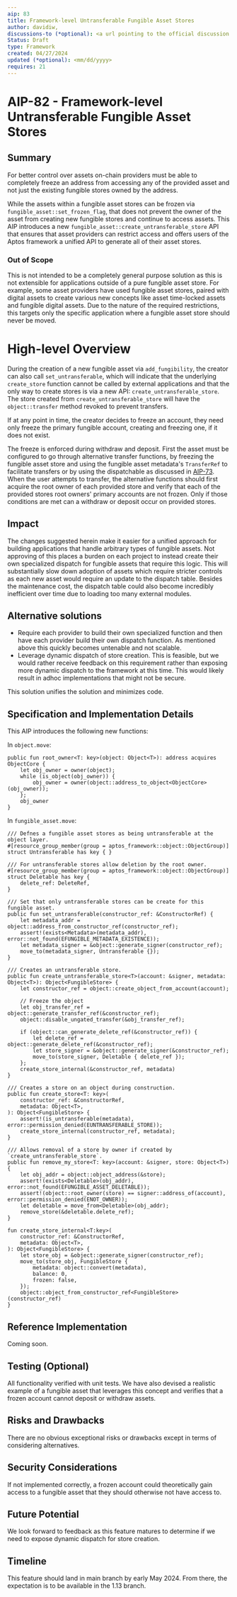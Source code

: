 ```yaml
---
aip: 83
title: Framework-level Untransferable Fungible Asset Stores
author: davidiw, 
discussions-to (*optional): <a url pointing to the official discussion thread>
Status: Draft
type: Framework
created: 04/27/2024
updated (*optional): <mm/dd/yyyy>
requires: 21
---
```


# AIP-82 - Framework-level Untransferable Fungible Asset Stores
  
## Summary

For better control over assets on-chain providers must be able to completely freeze an address from accessing any of the provided asset and not just the existing fungible stores owned by the address.

While the assets within a fungible asset stores can be frozen via `fungible_asset::set_frozen_flag`, that does not prevent the owner of the asset from creating new fungible stores and continue to access assets. This AIP introduces a new `fungible_asset::create_untransferable_store` API that ensures that asset providers can restrict access and offers users of the Aptos framework a unified API to generate all of their asset stores.

### Out of Scope

This is not intended to be a completely general purpose solution as this is not extensible for applications outside of a pure fungible asset store. For example, some asset providers have used fungible asset stores, paired with digital assets to create various new concepts like asset time-locked assets and fungible digital assets. Due to the nature of the required restrictions, this targets only the specific application where a fungible asset store should never be moved.

# High-level Overview

During the creation of a new fungible asset via `add_fungibility`, the creator can also call `set_untransferable`, which will indicate that the underlying `create_store` function cannot be called by external applications and that the only way to create stores is via a new API: `create_untransferable_store`. The store created from `create_untransferable_store` will have the `object::transfer` method revoked to prevent transfers.

If at any point in time, the creator decides to freeze an account, they need only freeze the primary fungible account, creating and freezing one, if it does not exist.

The freeze is enforced during withdraw and deposit. First the asset must be configured to go through alternative transfer functions, by freezing the fungible asset store and using the fungible asset metadata's `TransferRef` to facilitate transfers or by using the dispatchable as discussed in [AIP-73](https://github.com/aptos-foundation/AIPs/blob/main/aips/aip-73.md). When the user attempts to transfer, the alternative functions should first acquire the root owner of each provided store and verify that each of the provided stores root owners' primary accounts are not frozen. Only if those conditions are met can a withdraw or deposit occur on provided stores.

## Impact

The changes suggested herein make it easier for a unified approach for building applications that handle arbitrary types of fungible assets. Not approving of this places a burden on each project to instead create their own specialized dispatch for fungible assets that require this logic. This will substantially slow down adoption of assets which require stricter controls as each new asset would require an update to the dispatch table. Besides the maintenance cost, the dispatch table could also become incredibly inefficient over time due to loading too many external modules.

## Alternative solutions

* Require each provider to build their own specialized function and then have each provider build their own dispatch function. As mentioned above this quickly becomes untenable and not scalable.
* Leverage dynamic dispatch of store creation. This is feasible, but we would rather receive feedback on this requirement rather than exposing more dynamic dispatch to the framework at this time. This would likely result in adhoc implementations that might not be secure.

This solution unifies the solution and minimizes code.

## Specification and Implementation Details

This AIP introduces the following new functions:

In `object.move`:
```
public fun root_owner<T: key>(object: Object<T>): address acquires ObjectCore {
    let obj_owner = owner(object);
    while (is_object(obj_owner)) {
        obj_owner = owner(object::address_to_object<ObjectCore>(obj_owner));
    };
    obj_owner
}
```

In `fungible_asset.move`:
```
/// Defnes a fungible asset stores as being untransferable at the object layer.
#[resource_group_member(group = aptos_framework::object::ObjectGroup)]
struct Untransferable has key { }

/// For untransferable stores allow deletion by the root owner.
#[resource_group_member(group = aptos_framework::object::ObjectGroup)]
struct Deletable has key {
    delete_ref: DeleteRef,
}

/// Set that only untransferable stores can be create for this fungible asset.
public fun set_untransferable(constructor_ref: &ConstructorRef) {
    let metadata_addr = object::address_from_constructor_ref(constructor_ref);
    assert!(exists<Metadata>(metadata_addr), error::not_found(EFUNGIBLE_METADATA_EXISTENCE));
    let metadata_signer = &object::generate_signer(constructor_ref);
    move_to(metadata_signer, Untransferable {});
}

/// Creates an untransferable store.
public fun create_untransferable_store<T>(account: &signer, metadata: Object<T>): Object<FungibleStore> {
    let constructor_ref = object::create_object_from_account(account);
    
    // Freeze the object
    let obj_transfer_ref = object::generate_transfer_ref(&constructor_ref);
    object::disable_ungated_transfer(&obj_transfer_ref);
    
    if (object::can_generate_delete_ref(&constructor_ref)) {
        let delete_ref = object::generate_delete_ref(&constructor_ref);
        let store_signer = &object::generate_signer(&constructor_ref);
        move_to(store_signer, Deletable { delete_ref });
    };
    create_store_internal(&constructor_ref, metadata)
}

/// Creates a store on an object during construction.
public fun create_store<T: key>(
    constructor_ref: &ConstructorRef,
    metadata: Object<T>,
): Object<FungibleStore> {
    assert!(is_untransferable(metadata), error::permission_denied(EUNTRANSFERABLE_STORE));
    create_store_internal(constructor_ref, metadata);
}

/// Allows removal of a store by owner if created by `create_untransferable_store`.
public fun remove_my_store<T: key>(account: &signer, store: Object<T>) {
    let obj_addr = object::object_address(&store);
    assert!(exists<Deletable>(obj_addr), error::not_found(EFUNGIBLE_ASSET_DELETABLE));
    assert!(object::root_owner(store) == signer::address_of(account), error::permission_denied(ENOT_OWNER));
    let deletable = move_from<Deletable>(obj_addr);
    remove_store(&deletable.delete_ref);
}

fun create_store_internal<T:key>(
    constructor_ref: &ConstructorRef,
    metadata: Object<T>,
): Object<FungibleStore> {
    let store_obj = &object::generate_signer(constructor_ref);
    move_to(store_obj, FungibleStore {
        metadata: object::convert(metadata),
        balance: 0,
        frozen: false,
    });
    object::object_from_constructor_ref<FungibleStore>(constructor_ref)
}
```

## Reference Implementation

Coming soon.

## Testing (Optional)

All functionality verified with unit tests. We have also devised a realistic example of a fungible asset that leverages this concept and verifies that a frozen account cannot deposit or withdraw assets.

## Risks and Drawbacks

There are no obvious exceptional risks or drawbacks except in terms of considering alternatives.

## Security Considerations

If not implemented correctly, a frozen account could theoretically gain access to a fungible asset that they should otherwise not have access to.

## Future Potential

We look forward to feedback as this feature matures to determine if we need to expose dynamic dispatch for store creation.

## Timeline

This feature should land in main branch by early May 2024. From there, the expectation is to be available in the 1.13 branch.

